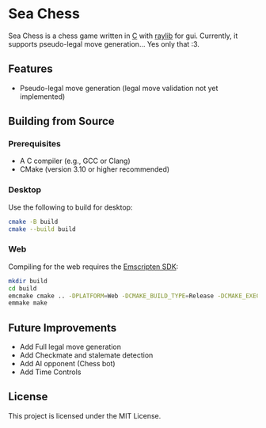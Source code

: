 # Sea Chess

Sea Chess is a chess game written in [C](https://www.c-language.org) with [raylib](https://www.raylib.com) for gui. Currently, it supports pseudo-legal move generation... Yes only that :3.

## Features

- Pseudo-legal move generation (legal move validation not yet implemented)

## Building from Source

### Prerequisites

- A C compiler (e.g., GCC or Clang)
- CMake (version 3.10 or higher recommended)

### Desktop

Use the following to build for desktop:

```sh
cmake -B build
cmake --build build
```

### Web

Compiling for the web requires the [Emscripten SDK](https://emscripten.org/docs/getting_started/downloads.html):

```bash
mkdir build
cd build
emcmake cmake .. -DPLATFORM=Web -DCMAKE_BUILD_TYPE=Release -DCMAKE_EXECUTABLE_SUFFIX=".html"
emmake make
```

## Future Improvements

- Add Full legal move generation
- Add Checkmate and stalemate detection
- Add AI opponent (Chess bot)
- Add Time Controls

## License

This project is licensed under the MIT License.
